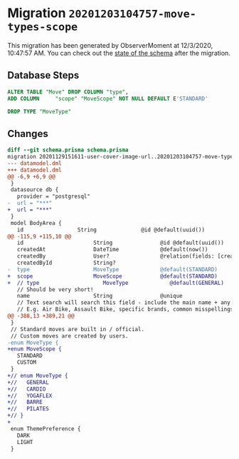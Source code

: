 # Migration `20201203104757-move-types-scope`

This migration has been generated by ObserverMoment at 12/3/2020, 10:47:57 AM.
You can check out the [state of the schema](./schema.prisma) after the migration.

## Database Steps

```sql
ALTER TABLE "Move" DROP COLUMN "type",
ADD COLUMN     "scope" "MoveScope" NOT NULL DEFAULT E'STANDARD'

DROP TYPE "MoveType"
```

## Changes

```diff
diff --git schema.prisma schema.prisma
migration 20201129151611-user-cover-image-url..20201203104757-move-types-scope
--- datamodel.dml
+++ datamodel.dml
@@ -6,9 +6,9 @@
 }
 datasource db {
   provider = "postgresql"
-  url = "***"
+  url = "***"
 }
 model BodyArea {
   id                 String              @id @default(uuid())
@@ -115,9 +115,10 @@
   id                      String               @id @default(uuid())
   createdAt               DateTime             @default(now())
   createdBy               User?                @relation(fields: [createdById], references: [id])
   createdById             String?
-  type                    MoveType             @default(STANDARD)
+  scope                   MoveScope            @default(STANDARD)
+  // type                    MoveType             @default(GENERAL)
   // Should be very short!
   name                    String               @unique
   // Text search will search this field - include the main name + any common variations
   // E.g. Air Bike, Assault Bike, specific brands, common misspellings etc.
@@ -388,13 +389,21 @@
 }
 // Standard moves are built in / official.
 // Custom moves are created by users.
-enum MoveType {
+enum MoveScope {
   STANDARD
   CUSTOM
 }
+// enum MoveType {
+//   GENERAL
+//   CARDIO
+//   YOGAFLEX
+//   BARRE
+//   PILATES
+// }
+
 enum ThemePreference {
   DARK
   LIGHT
 }
```


